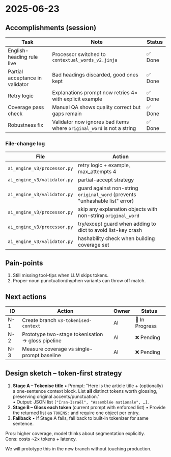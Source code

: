 # 2025-06-23

## Accomplishments (session)

| Task | Note | Status |
|------|------|--------|
| English-heading rule live | Processor switched to `contextual_words_v2.jinja` | ✅ Done |
| Partial acceptance in validator | Bad headings discarded, good ones kept | ✅ Done |
| Retry logic | Explanations prompt now retries 4× with explicit example | ✅ Done |
| Coverage pass check | Manual QA shows quality correct but gaps remain | ✅ Done |
| Robustness fix | Validator now ignores bad items where `original_word` is not a string | ✅ Done |

### File-change log
| File | Action |
|------|--------|
| `ai_engine_v3/processor.py` | retry logic + example, max_attempts 4 |
| `ai_engine_v3/validator.py` | partial-accept strategy |
| `ai_engine_v3/validator.py` | guard against non-string `original_word` (prevents "unhashable list" error) |
| `ai_engine_v3/processor.py` | skip any explanation objects with non-string `original_word` |
| `ai_engine_v3/processor.py` | try/except guard when adding to dict to avoid list-key crash |
| `ai_engine_v3/validator.py` | hashability check when building coverage set |

## Pain-points
1. Still missing tool-tips when LLM skips tokens.
2. Proper-noun punctuation/hyphen variants can throw off match.

## Next actions
| ID | Action | Owner | Status |
|----|--------|-------|--------|
| N-1 | Create branch `v3-tokenised-context` | AI | 🚧 In Progress |
| N-2 | Prototype two-stage tokenisation → gloss pipeline | AI | ❌ Pending |
| N-3 | Measure coverage vs single-prompt baseline | AI | ❌ Pending |

## Design sketch – token-first strategy

1. **Stage A – Tokenise title**
   • Prompt: "Here is the article title + (optionally) a one-sentence context block. List **all** distinct tokens worth glossing, preserving original accents/punctuation."  
   • Output: JSON list `["Iran-Israël", "Assemblée nationale", …]`.
2. **Stage B – Gloss each token** (current prompt with enforced list)
   • Provide the returned list as `TOKENS:` and require one object per entry.
3. **Fallback**
   • If Stage A fails, fall back to built-in tokenizer for same sentence.

Pros: higher coverage, model thinks about segmentation explicitly.  
Cons: costs ~2× tokens + latency.

We will prototype this in the new branch without touching production. 